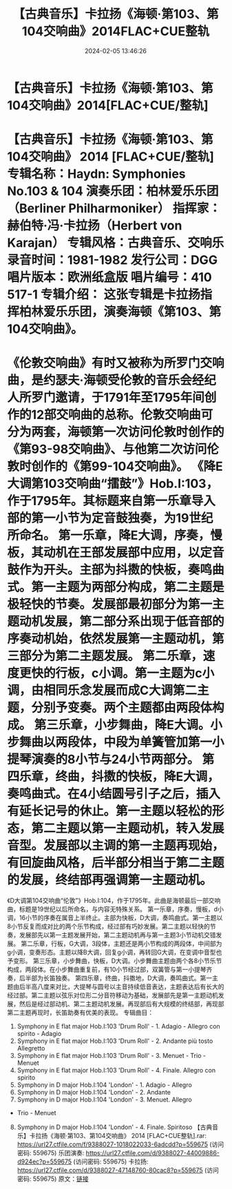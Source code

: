 ﻿---
title: 【古典音乐】卡拉扬《海顿·第103、第104交响曲》2014FLAC+CUE整轨
date: 2024-02-05 13:46:26
categories: 古典音乐、新世纪、纯音雅乐
tags: 纯音雅乐
---
# 【古典音乐】卡拉扬《海顿·第103、第104交响曲》2014[FLAC+CUE/整轨]

【古典音乐】卡拉扬《海顿·第103、第104交响曲》 2014
[FLAC+CUE/整轨]
专辑名称：Haydn: Symphonies No.103 & 104
演奏乐团：柏林爱乐乐团（Berliner Philharmoniker）
指挥家：赫伯特·冯·卡拉扬（Herbert von Karajan）
专辑风格：古典音乐、交响乐
录音时间：1981-1982
发行公司：DGG
唱片版本：欧洲纸盒版
唱片编号：410 517-1
专辑介绍：
这张专辑是卡拉扬指挥柏林爱乐乐团，演奏海顿《第103、第104交响曲》。
==========
《伦敦交响曲》有时又被称为所罗门交响曲，是约瑟夫·海顿受伦敦的音乐会经纪人所罗门邀请，于1791年至1795年间创作的12部交响曲的总称。伦敦交响曲可分为两套，海顿第一次访问伦敦时创作的《第93-98交响曲》、与他第二次访问伦敦时创作的《第99-104交响曲》。
《降E大调第103交响曲“擂鼓”》Hob.I:103，作于1795年。其标题来自第一乐章导入部的第一小节为定音鼓独奏，为19世纪所命名。
第一乐章，降E大调，序奏，慢板，其动机在王部发展部中应用，以定音鼓作为开头。主部为抖擞的快板，奏鸣曲式。第一主题为两部分构成，第二主题是极轻快的节奏。发展部最初部分为第一主题动机发展，第二部分系出现于低音部的序奏动机始，依然发展第一主题动机，第三部分为第二主题发展。
第二乐章，速度更快的行板，c小调。第一主题为c小调，由相同乐念发展而成C大调第二主题，分别予变奏。两个主题都由两段体构成。
第三乐章，小步舞曲，降E大调。小步舞曲以两段体，中段为单簧管加第一小提琴演奏的8小节与24小节两部分。
第四乐章，终曲，抖擞的快板，降E大调，奏鸣曲式。在4小结圆号引子之后，插入有延长记号的休止。第一主题以轻松的形态，第二主题以第一主题动机，转入发展音型。发展部以主调的第一主题再现始，有回旋曲风格，后半部分相当于第二主题的发展，终结部再强调第一主题动机。
==========
《D大调第104交响曲“伦敦”》Hob.I:104，作于1795年。此曲是海顿最后一部交响曲，标题是19世纪以后所命名，与内容无特殊关系。
第一乐章，序奏，慢板，d小调，16小节的序奏在属音上半终止。主部为快板，D大调，奏鸣曲式。第一主题以8小节反复而成对比的两个乐节构成，经过部有巧妙发展。第二主题以轻快的节奏，发展部先以第一主题发展开始，第二主题动机再与第一主题3小节动机交错发展。
第二乐章，行板，G大调，3段体，主题还是两小节构成的两段体，中间部为g小调，变奏形态。主题以降B大调，回复g小调，再转回G大调，在变调中音型也予变形。
第三乐章，小步舞曲，快板，D大调。小步舞曲主题由两个各8小节乐节构成，两段体。在小步舞曲重复前，有10小节经过部，双簧管与第一小提琴齐奏，后半部为长笛独奏。
第四乐章，终曲，抖擞地，D大调，奏鸣曲式。第一主题由后半高八度来对比，大提琴与圆号以主音持续低音表达，主题表达后有长大的经过部。第二主题以弦乐对位形二分音符移动为基础，发展部先是第一主题动机发展，然后是经过部动机、第二主题动机发展。再现部后有大规模的终结部，再现部第二主题再现时，长笛助奏有优美的表现。
专辑曲目：
01. Symphony in E flat major Hob.I:103 'Drum Roll' - 1. Adagio -
Allegro con spirito - Adagio
02. Symphony in E flat major Hob.I:103 'Drum Roll' - 2. Andante
più tosto Allegretto
03. Symphony in E flat major Hob.I:103 'Drum Roll' - 3. Menuet -
Trio - Menuet
04. Symphony in E flat major Hob.I:103 'Drum Roll' - 4. Finale.
Allegro con spirito
05. Symphony in D major Hob.I:104 'London' - 1. Adagio -
Allegro
06. Symphony in D major Hob.I:104 'London' - 2. Andante
07. Symphony in D major Hob.I:104 'London' - 3. Menuet. Allegro
- Trio - Menuet
08. Symphony in D major Hob.I:104 'London' - 4. Finale.
Spiritoso
【古典音乐】卡拉扬《海顿·第103、第104交响曲》 2014 [FLAC+CUE整轨].rar: https://url27.ctfile.com/f/9388027-1018022033-6adcdd?p=559675
(访问密码: 559675)
乐团演奏: https://url27.ctfile.com/d/9388027-44009886-d924ec?p=559675
(访问密码: 559675)
卡拉扬: https://url27.ctfile.com/d/9388027-47148760-80cac8?p=559675
(访问密码: 559675)
原文：[链接](https://blog.sina.com.cn/s/blog_1647c7e76010314dx.html)